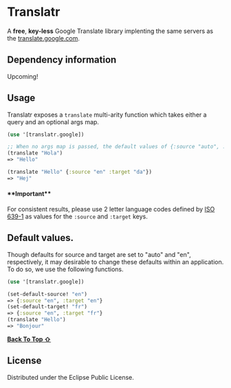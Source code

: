 # Translatr


A __free__, __key-less__ Google Translate library implenting the same servers as the [translate.google.com](https://translate.google.com/).

## Dependency information

Upcoming!

## Usage

Translatr exposes a `translate` multi-arity function which takes either a query and an optional args map.

``` clojure
(use '[translatr.google])

;; When no args map is passed, the default values of {:source "auto", :target "en"} are used.
(translate "Hola")
=> "Hello"

(translate "Hello" {:source "en" :target "da"})
=> "Hej"
```
#### \*\*Important\*\*

For consistent results, please use 2 letter language codes defined by [ISO 639-1](https://en.wikipedia.org/wiki/List_of_ISO_639-1_codes) as values for the `:source` and `:target` keys.


## Default values.

Though defaults for source and target are set to "auto" and "en", respectively, it may desirable to change these defaults within an application. To do so, we use the following functions.

``` clojure
(use '[translatr.google])

(set-default-source! "en")
=> {:source "en", :target "en"}
(set-default-target! "fr")
=> {:source "en", :target "fr"}
(translate "Hello")
=> "Bonjour"
```

[**Back To Top ⇧**](#Translatr)

## License

Distributed under the Eclipse Public License.

